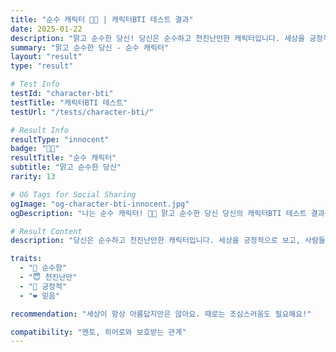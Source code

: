 ```yaml
---
title: "순수 캐릭터 🌸😇 | 캐릭터BTI 테스트 결과"
date: 2025-01-22
description: "맑고 순수한 당신! 당신은 순수하고 천진난만한 캐릭터입니다. 세상을 긍정적으로 보고, 사람들의 좋은 면을 믿습니다. 때로는 순진해 보이지만, 그 순수함이 다른 사람들을 변화시키는 힘이 있어요...."
summary: "맑고 순수한 당신 - 순수 캐릭터"
layout: "result"
type: "result"

# Test Info
testId: "character-bti"
testTitle: "캐릭터BTI 테스트"
testUrl: "/tests/character-bti/"

# Result Info
resultType: "innocent"
badge: "🌸😇"
resultTitle: "순수 캐릭터"
subtitle: "맑고 순수한 당신"
rarity: 13

# OG Tags for Social Sharing
ogImage: "og-character-bti-innocent.jpg"
ogDescription: "나는 순수 캐릭터! 🌸😇 맑고 순수한 당신 당신의 캐릭터BTI 테스트 결과는?"

# Result Content
description: "당신은 순수하고 천진난만한 캐릭터입니다. 세상을 긍정적으로 보고, 사람들의 좋은 면을 믿습니다. 때로는 순진해 보이지만, 그 순수함이 다른 사람들을 변화시키는 힘이 있어요."

traits:
  - "🌸 순수함"
  - "😇 천진난만"
  - "💫 긍정적"
  - "❤️ 믿음"

recommendation: "세상이 항상 아름답지만은 않아요. 때로는 조심스러움도 필요해요!"

compatibility: "멘토, 히어로와 보호받는 관계"
---
```

